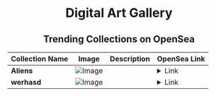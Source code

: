 <div align="center">

# Digital Art Gallery

## Trending Collections on OpenSea

| Collection Name                       | Image                                                                                     | Description                       | OpenSea Link                                                                                          |
|---------------------------------------|-------------------------------------------------------------------------------------------|-----------------------------------|--------------------------------------------------------------------------------------------------------|
| **Aliens** | ![Image](https://i.seadn.io/s/raw/files/e2a9d2335ab540551007556738306456.jpg?w=500&auto=format?w=200&auto=format) |  | <details><summary>Link</summary>[Aliens](https://opensea.io/collection/aliens-217)</details> |
| **werhasd** | ![Image](https://i.seadn.io/s/raw/files/55266675341befc5478c315852faf39d.png?w=500&auto=format?w=200&auto=format) |  | <details><summary>Link</summary>[werhasd](https://opensea.io/collection/werhasd)</details> |

</div>